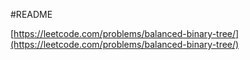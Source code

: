 #README

[https://leetcode.com/problems/balanced-binary-tree/](https://leetcode.com/problems/balanced-binary-tree/)
